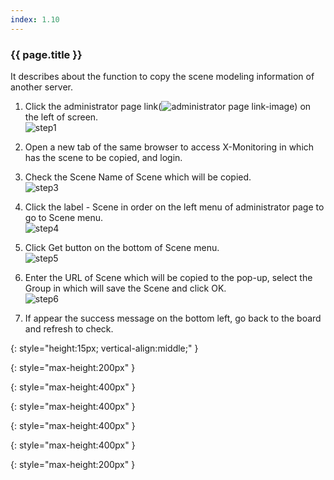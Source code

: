 ```yaml
---
index: 1.10
---
```


### {{ page.title }}
It describes about the function to copy the scene modeling information of another server.

1. Click the administrator page link(![administrator page link-image][admin-page-link]) on the left of screen.  
![step1][step1]

1. Open a new tab of the same browser to access X-Monitoring in which has the scene to be copied, and login.

1. Check the Scene Name of Scene which will be copied.  
![step3][step3]

1. Click the label - Scene in order on the left menu of administrator page to go to Scene menu.  
![step4][step4]

1. Click Get button on the bottom of Scene menu.  
![step5][step5]

1. Enter the URL of Scene which will be copied to the pop-up, select the Group in which will save the Scene and click OK.  
![step6][step6]

1. If appear the success message on the bottom left, go back to the board and refresh to check.


[admin-page-link]: {{site.baseurl}}/assets/tutorials/go-to-admin-page.png
{: style="height:15px; vertical-align:middle;" }

[step1]: {{site.baseurl}}/assets/tutorials/scene-import-01.png
{: style="max-height:200px" }

[step2]: {{site.baseurl}}/assets/tutorials/scene-import-02.png
{: style="max-height:400px" }

[step3]: {{site.baseurl}}/assets/tutorials/scene-import-03.png
{: style="max-height:400px" }

[step4]: {{site.baseurl}}/assets/tutorials/scene-import-04.png
{: style="max-height:400px" }

[step5]: {{site.baseurl}}/assets/tutorials/scene-import-05.png
{: style="max-height:400px" }

[step6]: {{site.baseurl}}/assets/tutorials/scene-import-06.png
{: style="max-height:200px" }
